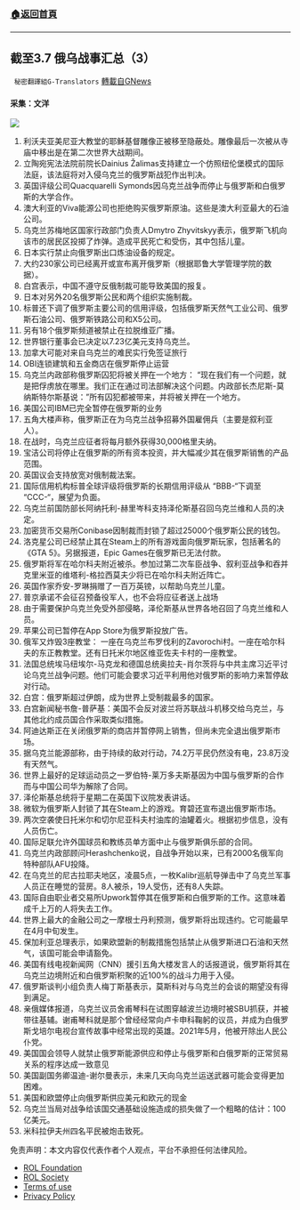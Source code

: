 ###  [:house:返回首頁](https://github.com/ourhimalayas/txt)
---


## 截至3.7 俄乌战事汇总（3）
` 秘密翻譯組G-Translators` [轉載自GNews](https://gnews.org/zh-hans/2124442/)

#### 采集：文洋
![](https://assets.gnews.org/wp-content/uploads/2022/03/1-75.jpg)
1. 利沃夫亚美尼亚大教堂的耶稣基督雕像正被移至隐蔽处。雕像最后一次被从寺庙中移出是在第二次世界大战期间。
2. 立陶宛宪法法院前院长Dainius Žalimas支持建立一个仿照纽伦堡模式的国际法庭，该法庭将对入侵乌克兰的俄罗斯战犯作出判决。
3. 英国评级公司Quacquarelli Symonds因乌克兰战争而停止与俄罗斯和白俄罗斯的大学合作。
4. 澳大利亚的Viva能源公司也拒绝购买俄罗斯原油。这些是澳大利亚最大的石油公司。
5. 乌克兰苏梅地区国家行政部门负责人Dmytro Zhyvitskyy表示，俄罗斯飞机向该市的居民区投掷了炸弹。造成平民死亡和受伤，其中包括儿童。
6. 日本实行禁止向俄罗斯出口炼油设备的规定。
7. 大约230家公司已经离开或宣布离开俄罗斯（根据耶鲁大学管理学院的数据）。
8. 白宫表示，中国不遵守反俄制裁可能导致美国的报复。
9. 日本对另外20名俄罗斯公民和两个组织实施制裁。
10. 标普还下调了俄罗斯主要公司的信用评级，包括俄罗斯天然气工业公司、俄罗斯石油公司、俄罗斯铁路公司和X5公司。
11. 另有18个俄罗斯频道被禁止在拉脱维亚广播。
12. 世界银行董事会已决定以7.23亿美元支持乌克兰。
13. 加拿大可能对来自乌克兰的难民实行免签证旅行
14. OBI连锁建筑和五金商店在俄罗斯停止运营
15. 乌克兰内政部称俄罗斯囚犯将被关押在一个地方：
“现在我们有一个问题，就是把俘虏放在哪里。我们正在通过司法部解决这个问题。内政部长杰尼斯-莫纳斯特尔斯基说：”所有囚犯都被带来，并将被关押在一个地方。
16. 美国公司IBM已完全暂停在俄罗斯的业务
17. 五角大楼声称，俄罗斯正在为乌克兰战争招募外国雇佣兵（主要是叙利亚人）。
18. 在战时，乌克兰应征者将每月额外获得30,000格里夫纳。
19. 宝洁公司将停止在俄罗斯的所有资本投资，并大幅减少其在俄罗斯销售的产品范围。
20. 英国议会支持放宽对俄制裁法案。
21. 国际信用机构标普全球评级将俄罗斯的长期信用评级从 “BBB-“下调至 “CCC-“，展望为负面。
22. 乌克兰前国防部长阿纳托利-赫里岑科支持泽伦斯基召回乌克兰维和人员的决定。
23. 加密货币交易所Conibase因制裁而封锁了超过25000个俄罗斯公民的钱包。
24. 洛克星公司已经禁止其在Steam上的所有游戏面向俄罗斯玩家，包括著名的《GTA 5》。另据报道，Epic Games在俄罗斯已无法付款。
25. 俄罗斯将军在哈尔科夫附近被杀。参加过第二次车臣战争、叙利亚战争和吞并克里米亚的维塔利-格拉西莫夫少将已在哈尔科夫附近阵亡。
26. 英国作家乔安-罗琳捐赠了一百万英镑，以帮助乌克兰儿童。
27. 普京承诺不会征召预备役军人，也不会将应征者送上战场
28. 由于需要保护乌克兰免受外部侵略，泽伦斯基从世界各地召回了乌克兰维和人员。
29. 苹果公司已暂停在App Store为俄罗斯投放广告。
30. 俄军又炸毁3座教堂：
一座在乌克兰布罗伐利的Zavorochi村。一座在哈尔科夫的东正教教堂。还有日托米尔地区维亚佐夫卡村的一座教堂。
31. 法国总统埃马纽埃尔-马克龙和德国总统奥拉夫-肖尔茨将与中共主席习近平讨论乌克兰战争问题。他们可能会要求习近平利用他对俄罗斯的影响力来暂停敌对行动。
32. 白宫：俄罗斯超过伊朗，成为世界上受制裁最多的国家。
33. 白宫新闻秘书詹-普萨基：美国不会反对波兰将苏联战斗机移交给乌克兰，与其他北约成员国合作采取类似措施。
34. 阿迪达斯正在关闭俄罗斯的商店并暂停网上销售，但尚未完全退出俄罗斯市场。
35. 据乌克兰能源部称，由于持续的敌对行动，74.2万平民仍然没有电，23.8万没有天然气。
36. 世界上最好的足球运动员之一罗伯特-莱万多夫斯基因为中国与俄罗斯的合作而与中国公司华为解除了合同。
37. 泽伦斯基总统将于星期二在英国下议院发表讲话。
38. 微软为俄罗斯人封锁了其在Steam上的游戏。育碧还宣布退出俄罗斯市场。
39. 两次空袭使日托米尔和切尔尼亚科夫村油库的油罐着火。根据初步信息，没有人员伤亡。
40. 国际足联允许外国球员和教练员单方面中止与俄罗斯俱乐部的合同。
41. 乌克兰内政部顾问Herashchenko说，自战争开始以来，已有2000名俄军向特种部队AFU投降。
42. 在乌克兰的尼古拉耶夫地区，凌晨5点，一枚Kalibr巡航导弹击中了乌克兰军事人员正在睡觉的营房。8人被杀，19人受伤，还有8人失踪。
43. 国际自由职业者交易所Upwork暂停其在俄罗斯和白俄罗斯的工作。这意味着成千上万的人将失去工作。
44. 世界上最大的金融公司之一摩根士丹利预测，俄罗斯将出现违约。它可能最早在4月中旬发生。
45. 保加利亚总理表示，如果欧盟新的制裁措施包括禁止从俄罗斯进口石油和天然气，该国可能会申请豁免。
46. 美国有线电视新闻网（CNN）援引五角大楼发言人的话报道说，俄罗斯将其在乌克兰边境附近和白俄罗斯积聚的近100%的战斗力用于入侵。
47. 俄罗斯谈判小组负责人梅丁斯基表示，莫斯科对与乌克兰的会谈的期望没有得到满足。
48. 亲俄媒体报道，乌克兰议员舍甫琴科在试图穿越波兰边境时被SBU抓获，并被带往基辅。谢甫琴科就是那个曾经经常向卢卡申科鞠躬的议员，并成为白俄罗斯戈培尔电视台宣传故事中经常出现的英雄。2021年5月，他被开除出人民公仆党。
49. 美国国会领导人就禁止俄罗斯能源供应和停止与俄罗斯和白俄罗斯的正常贸易关系的程序达成一致意见
50. 美国副国务卿温迪-谢尔曼表示，未来几天向乌克兰运送武器可能会变得更加困难。
51. 美国和欧盟停止向俄罗斯供应美元和欧元的现金
52. 乌克兰当局对战争给该国交通基础设施造成的损失做了一个粗略的估计：100亿美元。
53. 米科拉伊夫州四名平民被炮击致死。


 

免责声明：本文内容仅代表作者个人观点，平台不承担任何法律风险。

- [ROL Foundation](https://rolfoundation.org/)
- [ROL Society](https://rolsociety.org/)
- [Terms of use](https://gnews.org/terms-of-use-3/)
- [Privacy Policy](https://gnews.org/privacy-policy/)
